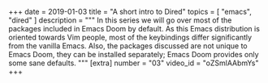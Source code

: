 +++
date = 2019-01-03
title = "A short intro to Dired"
topics = [ "emacs", "dired" ]
description = """
In this series we will go over most of the packages included in Emacs Doom by default. As this Emacs distribution is oriented towards Vim people, most of the keybindings differ significantly from the vanilla Emacs. Also, the packages discussed are not unique to Emacs Doom, they can be installed separately; Emacs Doom provides only some sane defaults.
"""
[extra]
number = "03"
video_id = "oZSmlAAbmYs"
+++